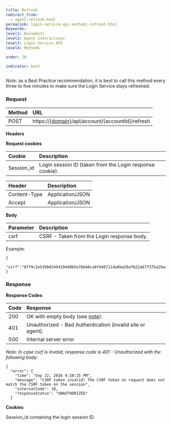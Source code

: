```yaml
---
title: Refresh
redirect_from:
  - agent-refresh.html
permalink: login-service-api-methods-refresh.html
Keywords:
level1: Documents
level2: Agent Interactions
level3: Login Service API
level4: Methods

order: 20

indicator: both
---
```


_Note_: as a Best Practice recommendation, it is best to call this method every three to five minutes to make sure the Login Service stays refreshed.

### Request

| Method | URL |
| :--- | :--- |
| POST |   https://[{domain}](https://developers.liveperson.com/agent-domain-domain-api.html)/api/account/{accountId}/refresh |

**Headers**

**Request cookies**

| Cookie | Description |
| :--- | :--- |
| Session_id | Login session ID (taken from the Login response cookie). |

| Header | Description |
| :--- | :--- |
| Content-Type | Application/JSON |
| Accept | Application/JSON |

**Body**

| Parameter | Description |
| :--- | :--- |
| csrf | CSRF - Taken from the Login response body. |

Example:

    {
        "csrf":"87f9c1e535b03494194d0b5e76b48ca8f4497114a8ba20afb22a67f375a29adb"
    }

### Response

**Response Codes**

| Code | Response |
| :--- | :--- |
| 200 | OK with empty body (see [note](#note)). |
| 401  | Unauthorized - Bad Authentication (invalid site or agent). |
| 500 | Internal server error |

<a name="note">*Note*</a>: *In case csrf is invalid, response code is 401 - Unauthorized with the following body:*

    {
      "error": {
        "time": "Sep 22, 2016 4:10:15 PM",
        "message": "CSRF token invalid! The CSRF token on request does not match the CSRF token on the session",
        "internalCode": 10,
        "responseStatus": "UNAUTHORIZED"
      }

**Cookies**

Session_id containing the login session ID.

